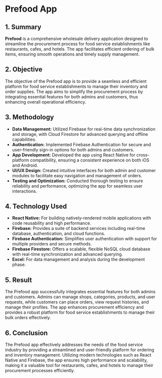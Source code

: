 

# Prefood App

## 1. Summary

**Prefood** is a comprehensive wholesale delivery application designed to streamline the procurement process for food service establishments like restaurants, cafes, and hotels. The app facilitates efficient ordering of bulk items, ensuring smooth operations and timely supply management.

## 2. Objective

The objective of the Prefood app is to provide a seamless and efficient platform for food service establishments to manage their inventory and order supplies. The app aims to simplify the procurement process by integrating essential features for both admins and customers, thus enhancing overall operational efficiency.

## 3. Methodology

- **Data Management:** Utilized Firebase for real-time data synchronization and storage, with Cloud Firestore for advanced querying and offline capabilities.
- **Authentication:** Implemented Firebase Authentication for secure and user-friendly sign-in options for both admins and customers.
- **App Development:** Developed the app using React Native for cross-platform compatibility, ensuring a consistent experience on both iOS and Android.
- **UI/UX Design:** Created intuitive interfaces for both admin and customer modules to facilitate easy navigation and management of orders.
- **Testing and Optimization:** Conducted thorough testing to ensure reliability and performance, optimizing the app for seamless user interactions.

## 4. Technology Used

- **React Native:** For building natively-rendered mobile applications with code reusability and high performance.
- **Firebase:** Provides a suite of backend services including real-time database, authentication, and cloud functions.
- **Firebase Authentication:** Simplifies user authentication with support for multiple providers and secure methods.
- **Firebase Firestore:** Offers a scalable, flexible NoSQL cloud database with real-time synchronization and advanced querying.
- **Excel:** For data management and analysis during the development phase.

## 5. Result

The Prefood app successfully integrates essential features for both admins and customers. Admins can manage shops, categories, products, and user requests, while customers can place orders, view request histories, and manage their profiles. The app enhances procurement efficiency and provides a robust platform for food service establishments to manage their bulk orders effectively.

## 6. Conclusion

The Prefood app effectively addresses the needs of the food service industry by providing a streamlined and user-friendly platform for ordering and inventory management. Utilizing modern technologies such as React Native and Firebase, the app ensures high performance and scalability, making it a valuable tool for restaurants, cafes, and hotels to manage their procurement processes efficiently.

